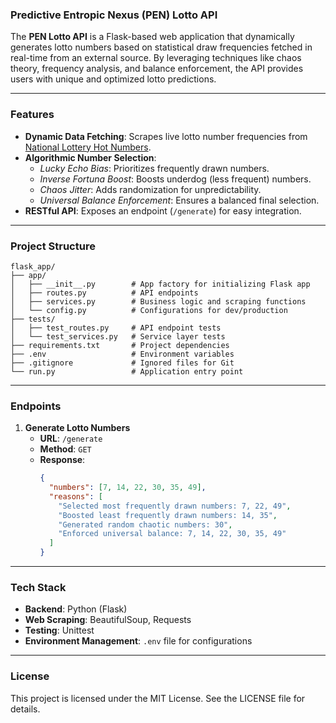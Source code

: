 ### **Predictive Entropic Nexus (PEN) Lotto API**

The **PEN Lotto API** is a Flask-based web application that dynamically generates lotto numbers based on statistical draw frequencies fetched in real-time from an external source. By leveraging techniques like chaos theory, frequency analysis, and balance enforcement, the API provides users with unique and optimized lotto predictions.

---

### **Features**
- **Dynamic Data Fetching**: Scrapes live lotto number frequencies from [National Lottery Hot Numbers](https://za.national-lottery.com/lotto/hot-numbers).
- **Algorithmic Number Selection**:
  - *Lucky Echo Bias*: Prioritizes frequently drawn numbers.
  - *Inverse Fortuna Boost*: Boosts underdog (less frequent) numbers.
  - *Chaos Jitter*: Adds randomization for unpredictability.
  - *Universal Balance Enforcement*: Ensures a balanced final selection.
- **RESTful API**: Exposes an endpoint (`/generate`) for easy integration.

---

### **Project Structure**
```
flask_app/
├── app/
│   ├── __init__.py        # App factory for initializing Flask app
│   ├── routes.py          # API endpoints
│   ├── services.py        # Business logic and scraping functions
│   └── config.py          # Configurations for dev/production
├── tests/
│   ├── test_routes.py     # API endpoint tests
│   └── test_services.py   # Service layer tests
├── requirements.txt       # Project dependencies
├── .env                   # Environment variables
├── .gitignore             # Ignored files for Git
└── run.py                 # Application entry point
```
---

### **Endpoints**
1. **Generate Lotto Numbers**
   - **URL**: `/generate`
   - **Method**: `GET`
   - **Response**:
     ```json
     {
       "numbers": [7, 14, 22, 30, 35, 49],
       "reasons": [
         "Selected most frequently drawn numbers: 7, 22, 49",
         "Boosted least frequently drawn numbers: 14, 35",
         "Generated random chaotic numbers: 30",
         "Enforced universal balance: 7, 14, 22, 30, 35, 49"
       ]
     }
     ```

---

### **Tech Stack**
- **Backend**: Python (Flask)
- **Web Scraping**: BeautifulSoup, Requests
- **Testing**: Unittest
- **Environment Management**: `.env` file for configurations

---
### **License**
This project is licensed under the MIT License. See the LICENSE file for details.
